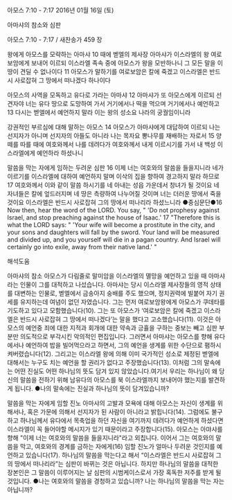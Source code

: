 아모스 7:10 - 7:17 
2016년 01월 16일 (토)

아마샤의 참소와 심판



아모스 7:10 - 7:17 / 새찬송가 459 장


왕에게 아모스를 모략하는 아마샤
10 때에 벧엘의 제사장 아마샤가 이스라엘의 왕 여로보암에게 보내어 이르되 이스라엘 족속 중에 아모스가 왕을 모반하나니 그 모든 말을 이 땅이 견딜 수 없나이다 11 아모스가 말하기를 여로보암은 칼에 죽겠고 이스라엘은 반드시 사로잡혀 그 땅에서 떠나겠다 하나이다

아모스의 사역을 모독하고 유다로 가라는 아마샤
12 아마샤가 또 아모스에게 이르되 선견자야 너는 유다 땅으로 도망하여 가서 거기에서나 떡을 먹으며 거기에서나 예언하고 13 다시는 벧엘에서 예언하지 말라 이는 왕의 성소요 나라의 궁궐임이니라

강권적인 부르심에 대해 말하는 아모스
14 아모스가 아마샤에게 대답하여 이르되 나는 선지자가 아니며 선지자의 아들도 아니라 나는 목자요 뽕나무를 재배하는 자로서 15 양 떼를 따를 때에 여호와께서 나를 데려다가 여호와께서 내게 이르시기를 가서 내 백성 이스라엘에게 예언하라 하셨나니

말씀을 막는 자에게 임하는 두려운 심판
16 이제 너는 여호와의 말씀을 들을지니라 네가 이르기를 이스라엘에 대하여 예언하지 말며 이삭의 집을 향하여 경고하지 말라 하므로 17 여호와께서 이와 같이 말씀 하시기를 네 아내는 성읍 가운데서 창녀가 될 것이요 네 자녀들은 칼에 엎드러지며 네 땅은 측량하여 나누어질
것이며 너는 더러운 땅에서 죽을 것이요 이스라엘은 반드시 사로잡혀 그의 땅에서 떠나리라 하셨느니라
●중심문단●16 Now then, hear the word of the LORD. You say, " 'Do not prophesy against Israel, and stop preaching against the house of Isaac.' 17 "Therefore this is what the LORD says: " 'Your wife will become a prostitute in the city, and your sons and daughters will fall by the sword. Your land will be measured and divided up, and you yourself will die in a pagan country. And Israel will certainly go into exile, away from their native land.' "

해석도움





아마샤의 참소 
아모스가 다림줄로 말미암을 이스라엘의 멸망을 예언하고 있을 때 아마샤라는 인물이 그를 대적하고 나섰습니다. 아마샤는 당시 이스라엘 제사장들의 영적 상태를 대변하는 인물로, 벧엘에서 금송아지 숭배를 주도 했으며, 정치권력에 빌붙어 자기 권세를 유지하는데 여념이 없던 자였습니다. 그는 먼저 여로보암왕에게 아모스가 쿠데타를 기도하고 있다고 모함했습니다(10).  그는 또 아모스가 ‘여로보암은 칼에 죽겠고 이스라엘은 반드시 사로잡혀 그 땅에서 떠나겠다’는 말을 했다고 고소했습니다(11). 이것은 아모스의 예언중 죄에 대한 지적과 회개에 대한 약속과 긍휼을 구하는 중보는 빼고 심판 부분만 의도적으로 부각시킨 악의적인 편집입니다. 그러면서 아마샤는 아모스를 향해 유다에서나 예언하여 밥을 빌어먹으라고 하면서, 그의 예언을 생계를 위한 수단으로 폄하시켜버렸습니다(12). 그리고는 이스라엘 왕에 의해 이미 국가적인 성소로 제정된 벧엘에 대해서는 누구도 치는 예언을 할 권리가 없다고 주장했습니다(13). 이처럼 그의 말속에는 어떤 진실도 어떤 하나님의 뜻도 담겨 있지 않았습니다.여기서 우리는 하나님이 왜 당신의 말씀을 전하기 위해 남유다의 아모스를 북 이스라엘까지 보내어야 했는지를 발견하게 됩니다. 
●나의 말속에는 진실과 하나님의 뜻이 담겨있습니까? 

말씀을 막는 자에게 임할 진노 
아마샤의 고발과 모욕에 대해 아모스는 자신이 생계를 위해서나, 혹은 가문에 의해서 선지자가 된 사람이 아니라고 밝힙니다(14). 그럼에도 불구하고 하나님께서 유다에서 목축업을 하던 자신을 여기까지 데려다가 예언하게 하셨다면 이스라엘이 꼭 들어야할 메시지가 있기 때문이라고 주장합니다(15). 아모스는 아먀샤를 향해 "이제 너는 여호와의 말씀을 들을지니라"라고 외칩니다. 이어서 그는 여호와의 말씀을 막고, 여호와의 경계를 금하는 자에게(16) 임할 진노가 얼마나 두려운 것인지를 예언하고 있습니다(17). 하나님의 말씀을 막는다고 해서 “이스라엘은 반드시 사로잡혀 그의 땅에서 떠나리라”는 심판이 바뀌는 것은 아닙니다. 하지만 하나님의 말씀을 대적한 장본인은 그 말씀이 이루어지는 날 심판의 시범케이스로서 가장 혹독한 저주를 받게 될 것입니다.
●나는 여호와의 말씀을 경청하고 있습니까? 나는 하나님의 말씀을 막는 자는 아닙니까?